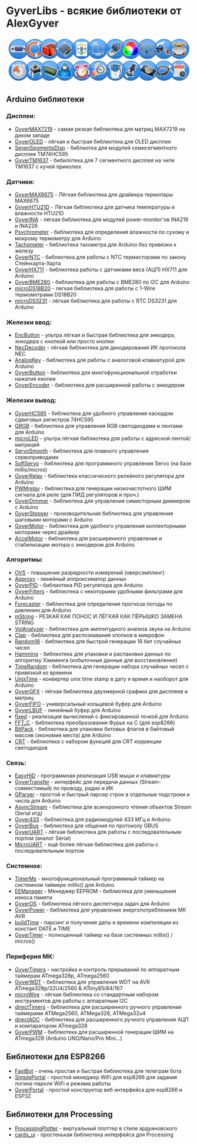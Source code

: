 # GyverLibs - всякие библиотеки от AlexGyver
![Logo](/libs.png)
## Arduino библиотеки
### Дисплеи:
- [GyverMAX7219](https://github.com/GyverLibs/GyverMAX7219) - самая резкая библиотека для матриц MAX7219 на диком западе
- [GyverOLED](https://github.com/GyverLibs/GyverOLED) - лёгкая и быстрая библиотека для OLED дисплея
- [SevenSegmentsDisp](https://github.com/GyverLibs/SevenSegmentsDisp) - библиотка для модулей семисегментного дисплея TM74HC595
- [GyverTM1637](https://github.com/GyverLibs/GyverTM1637) - бибилотека для 7 сегментного дисплея на чипе TM1637 с кучей приколюх

### Датчики:
- [GyverMAX6675](https://github.com/GyverLibs/GyverMAX6675) - Лёгкая библиотека для драйвера термопары MAX6675
- [GyverHTU21D](https://github.com/GyverLibs/GyverHTU21D) - Лёгкая библиотека для датчика температуры и влажности HTU21D
- [GyverINA](https://github.com/GyverLibs/GyverINA) - лёгкая библиотека для модулей power-monitor'ов INA219 и INA226
- [Psychrometer](https://github.com/GyverLibs/Psychrometer) - библиотека для определения влажности по сухому и мокрому термометру для Arduino
- [Tachometer](https://github.com/GyverLibs/Tachometer) - библиотека тахометра для Arduino без привязки к железу
- [GyverNTC](https://github.com/GyverLibs/GyverNTC) - библиотека для работы с NTC термисторами по закону Стейнхарта-Харта
- [GyverHX711](https://github.com/GyverLibs/GyverHX711) - библиотека работы с датчиками веса (АЦП) HX711 для Arduino
- [GyverBME280](https://github.com/GyverLibs/GyverBME280) - библиотека для работы с BME280 по I2C для Arduino
- [microDS18B20](https://github.com/GyverLibs/microDS18B20) - легкая библиотека для работы с 1-Wire термометрами DS18B20
- [microDS3231](https://github.com/GyverLibs/microDS3231) - лёгкая библиотека для работы с RTC DS3231 для Arduino

### Железки ввод:
- [EncButton](https://github.com/GyverLibs/EncButton) - ультра лёгкая и быстрая библиотека для энкодера, энкодера с кнопкой или просто кнопки
- [NecDecoder](https://github.com/GyverLibs/NecDecoder) - лёгкая библиотека для декодирования ИК протокола NEC
- [AnalogKey](https://github.com/GyverLibs/AnalogKey) - библиотека для работы с аналоговой клавиатурой для Arduino
- [GyverButton](https://github.com/GyverLibs/GyverButton) - библиотека для многофункциональной отработки нажатия кнопки
- [GyverEncoder](https://github.com/GyverLibs/GyverEncoder) - библиотека для расширенной работы с энкодером

### Железки вывод:
- [GyverHC595](https://github.com/GyverLibs/GyverHC595) - библиотека для удобного управления каскадом сдвиговых регистров 74HC595
- [GRGB](https://github.com/GyverLibs/GRGB) - библиотека для управления RGB светодиодами и лентами для Arduino
- [microLED](https://github.com/GyverLibs/microLED) - ультра лёгкая библиотека для работы с адресной лентой/матрицей
- [ServoSmooth](https://github.com/GyverLibs/ServoSmooth) - библиотека для плавного управления сервоприводами
- [SoftServo](https://github.com/GyverLibs/SoftServo) - библиотека для программного управления Servo (на базе millis/micros)
- [GyverRelay](https://github.com/GyverLibs/GyverRelay) - библиотека классического релейного регулятора для Arduino
- [PWMrelay](https://github.com/GyverLibs/PWMrelay) - библиотека для генерации низкочастотного ШИМ сигнала для реле (для ПИД регуляторов и проч.)
- [GyverDimmer](https://github.com/GyverLibs/GyverDimmer) - библиотека для управления симисторным диммером с Arduino
- [GyverStepper](https://github.com/GyverLibs/GyverStepper) - производительная библиотека для управления шаговыми моторами с Arduino
- [GyverMotor](https://github.com/GyverLibs/GyverMotor) - библиотека для удобного управления коллекторными моторами через драйвер
- [AccelMotor](https://github.com/GyverLibs/AccelMotor) - библиотека для расширенного управления и стабилизации мотора с энкодером для Arduino

### Алгоритмы:
- [OVS](https://github.com/GyverLibs/OVS) - повышение разрядности измерений (оверсэмплинг)
- [Approxy](https://github.com/GyverLibs/Approxy) - линейный аппроксиматор данных
- [GyverPID](https://github.com/GyverLibs/GyverPID) - библиотека PID регулятора для Arduino
- [GyverFilters](https://github.com/GyverLibs/GyverFilters) - библиотека с некоторыми удобными фильтрами для Arduino
- [Forecaster](https://github.com/GyverLibs/Forecaster) - библиотека для определения прогноза погоды по давлению для Arduino
- [mString](https://github.com/GyverLibs/mString) - РЕЗКАЯ КАК ПОНОС И ЛЁГКАЯ КАК ПЁРЫШКО ЗАМЕНА STRING
- [VolAnalyzer](https://github.com/GyverLibs/VolAnalyzer) - библиотека для амплитудного анализа звука на Arduino
- [Clap](https://github.com/GyverLibs/Clap) - библиотека для распознавания хлопков в микрофон
- [Random16](https://github.com/GyverLibs/Random16) - библиотека для быстрой генерации 16 бит случайных чисел
- [Hamming](https://github.com/GyverLibs/Hamming) - библиотека для упаковки и распаковки данных по алгоритму Хэмминга (избыточные данные для восстановления)
- [TimeRandom](https://github.com/GyverLibs/TimeRandom) - библиотека для генерации набора случайных чисел с привязкой ко времени
- [UnixTime](https://github.com/GyverLibs/UnixTime) - конвертер unix time stamp в дату и время и наоборот для Arduino
- [GyverGFX](https://github.com/GyverLibs/GyverGFX) - лёгкая библиотека двухмерной графики для дисплеев и матриц
- [GyverFIFO](https://github.com/GyverLibs/GyverFIFO) - универсальный кольцевой буфер для Arduino
- [GyverLBUF](https://github.com/GyverLibs/GyverLBUF) - линейный буфер для Arduino
- [fixed](https://github.com/GyverLibs/fixed) - реализация вычислений с фиксированной точкой для Arduino
- [FFT_C](https://github.com/GyverLibs/FFT_C) - библиотека преобразования Фурье на С (для esp8266)
- [BitPack](https://github.com/GyverLibs/BitPack) - библиотека для упаковки битовых флагов в байтовый массив (экономия места) для Arduino
- [CRT](https://github.com/GyverLibs/CRT) - библиотека с набором функций для CRT коррекции светодиодов

### Связь:
- [EasyHID](https://github.com/GyverLibs/EasyHID) - программная реализация USB мыши и клавиатуры
- [GyverTransfer](https://github.com/GyverLibs/GyverTransfer) - интерфейс для передачи данных (Stream-совместимый) по проводу, радио и ИК
- [GParser](https://github.com/GyverLibs/GParser) - простой и быстрый парсер строк в отдельные подстроки и числа для Arduino
- [AsyncStream](https://github.com/GyverLibs/AsyncStream) - библиотека для асинхронного чтения объектов Stream (Serial итд)
- [Gyver433](https://github.com/GyverLibs/Gyver433) - библиотека для радиомодулей 433 МГц и Arduino
- [GyverBus](https://github.com/GyverLibs/GyverBus) - библиотека для общения по протоколу GBUS
- [GyverUART](https://github.com/GyverLibs/GyverUART) - лёгкая библиотека для работы с последовательным портом (аналог Serial)
- [MicroUART](https://github.com/GyverLibs/MicroUART) - ещё более лёгкая библиотека для работы с последовательным портом

### Системное:
- [TimerMs](https://github.com/GyverLibs/TimerMs) - многофункциональный программный таймер на системном таймере millis() для Arduino
- [EEManager](https://github.com/GyverLibs/EEManager) - Менеджер EEPROM - библиотека для уменьшения износа памяти
- [GyverOS](https://github.com/GyverLibs/GyverOS) - библиотека лёгкого диспетчера задач для Arduino
- [GyverPower](https://github.com/GyverLibs/GyverPower) - библиотека для управления энергопотреблением МК AVR
- [buildTime](https://github.com/GyverLibs/buildTime) - парсинг и получение даты и времени компиляции из констант DATE и TIME
- [GyverTimer](https://github.com/GyverLibs/GyverTimer) - полноценный таймер на базе системных millis() / micros()

### Периферия МК:
- [GyverTimers](https://github.com/GyverLibs/GyverTimers) - настройка и контроль прерываний по аппаратным таймерам ATmega328p, ATmega2560
- [GyverWDT](https://github.com/GyverLibs/GyverWDT) - библиотека для управления WDT на AVR ATmega328p/32U4/2560 & ATtiny85/84/167
- [microWire](https://github.com/GyverLibs/microWire) - лёгкая библиотека со стандартным набором инструментов для работы с аппаратным I2C
- [directTimers](https://github.com/GyverLibs/directTimers) - библиотека для расширенного ручного управления таймерами ATMega2560, ATMega328, ATMega32u4
- [directADC](https://github.com/GyverLibs/directADC) - библиотека для расширенного ручного управления АЦП и компаратором ATmega328
- [GyverPWM](https://github.com/GyverLibs/GyverPWM) - библиотека для расширенной генерации ШИМ на ATmega328 (Arduino UNO/Nano/Pro Mini...)

## Библиотеки для ESP8266
- [FastBot](https://github.com/GyverLibs/FastBot) - очень простая и быстрая библиотека для телеграм бота
- [SimplePortal](https://github.com/GyverLibs/SimplePortal) - простой менеджер WiFi для esp8266 для задания логина-пароля WiFi и режима работы
- [GyverPortal](https://github.com/GyverLibs/GyverPortal) - простой конструктор веб интерфейса для esp8266 и ESP32

## Библиотеки для Processing
- [ProcessingPlotter](https://github.com/GyverLibs/ProcessingPlotter) - виртуальный плоттер в стиле ардуиновского
- [cards_ui](https://github.com/GyverLibs/cards_ui) - простенькая библиотека интерфейса для Processing
